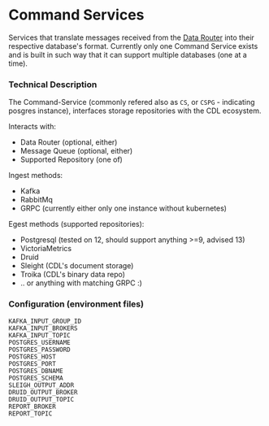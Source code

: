 # Command Services
Services that translate messages received from the [Data Router][data-router] into their respective database's format. Currently only one Command Service exists
and is built in such way that it can support multiple databases (one at a time).

### Technical Description

The Command-Service (commonly refered also as `CS`, or `CSPG` - indicating posgres instance), interfaces storage repositories with the CDL ecosystem.

Interacts with:
- Data Router (optional, either)
- Message Queue (optional, either)
- Supported Repository (one of)

Ingest methods:
- Kafka
- RabbitMq
- GRPC (currently either only one instance without kubernetes)

Egest methods (supported repositories):
- Postgresql (tested on 12, should support anything >=9, advised 13)
- VictoriaMetrics
- Druid
- Sleight (CDL's document storage)
- Troika (CDL's binary data repo)
- .. or anything with matching GRPC :)

### Configuration (environment files)

```
KAFKA_INPUT_GROUP_ID
KAFKA_INPUT_BROKERS
KAFKA_INPUT_TOPIC
POSTGRES_USERNAME
POSTGRES_PASSWORD
POSTGRES_HOST
POSTGRES_PORT
POSTGRES_DBNAME
POSTGRES_SCHEMA
SLEIGH_OUTPUT_ADDR
DRUID_OUTPUT_BROKER
DRUID_OUTPUT_TOPIC
REPORT_BROKER
REPORT_TOPIC
```

[data-router]: data_router.md
